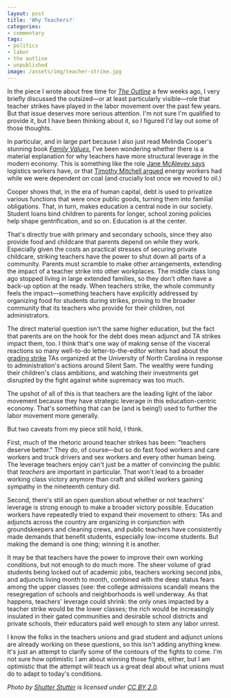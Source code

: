 ```yaml
---
layout: post
title: 'Why Teachers?'
categories:
- commentary
tags:
- politics
- labor
- the outline
- unpublished
image: /assets/img/teacher-strike.jpg
---
```


In the piece I wrote about free time for [_The Outline_](https://theoutline.com/post/7050/burnout-generation-more-free-time) a few weeks ago, I very briefly discussed the outsized—or at least particularly visible—role that teacher strikes have played in the labor movement over the past few years. But that issue deserves more serious attention. I'm not sure I'm qualified to provide it, but I have been thinking about it, so I figured I'd lay out some of those thoughts.

In particular, and in large part because I also just read Melinda Cooper's stunning book [_Family Values_](https://mitpress.mit.edu/books/family-values), I've been wondering whether there is a material explanation for why teachers have more structural leverage in the modern economy. This is something like the role [Jane McAlevey says](https://www.dissentmagazine.org/blog/belabored-podcast-115-organizing-power-jane-mcalevey) logistics workers have, or that [Timothy Mitchell argued](https://www.versobooks.com/books/1020-carbon-democracy) energy workers had while we were dependent on coal (and crucially lost once we moved to oil.)

Cooper shows that, in the era of human capital, debt is used to privatize various functions that were once public goods, turning them into familial obligations. That, in turn, makes education a central node in our society. Student loans bind children to parents for longer, school zoning policies help shape gentrification, and so on. Education is at the center.

That's directly true with primary and secondary schools, since they also provide food and childcare that parents depend on while they work. Especially given the costs an practical stresses of securing private childcare, striking teachers have the power to shut down all parts of a community. Parents must scramble to make other arrangements, extending the impact of a teacher strike into other workplaces. The middle class long ago stopped living in large extended families, so they don't often have a back-up option at the ready. When teachers strike, the whole community feels the impact—something teachers have explicitly addressed by organizing food for students during strikes, proving to the broader community that its teachers who provide for their children, not administrators.

The direct material question isn't the same higher education, but the fact that parents are on the hook for the debt does mean adjunct and TA strikes impact them, too. I think that's one way of making sense of the visceral reactions so many well-to-do letter-to-the-editor writers had about the [grading strike](https://www.newsobserver.com/news/local/article222784035.html) TAs organized at the University of North Carolina in response to administration's actions around Silent Sam. The wealthy were funding their children's class ambitions, and watching their investments get disrupted by the fight against white supremacy was too much.

The upshot of all of this is that teachers are the leading light of the labor movement because they have strategic leverage in this education-centric economy. That's something that can be (and is being!) used to further the labor movement more generally.

But two caveats from my piece still hold, I think.

First, much of the rhetoric around teacher strikes has been: "teachers deserve better." They do, of course—but so do fast food workers and care workers and truck drivers and sex workers and every other human being. The leverage teachers enjoy can't just be a matter of convincing the public that _teachers_ are important in particular. That won't lead to a broader working class victory anymore than craft and skilled workers gaining sympathy in the nineteenth century did.

Second, there's still an open question about whether or not teachers' leverage is strong enough to make a broader victory possible. Education workers have repeatedly tried to expand their movement to others: TAs and adjuncts across the country are organizing in conjunction with groundskeepers and cleaning crews, and public teachers have consistently made demands that benefit students, especially low-income students. But making the demand is one thing; winning it is another.

It may be that teachers have the power to improve their own working conditions, but not enough to do much more. The sheer volume of grad students being locked out of academic jobs, teachers working second jobs, and adjuncts living month to month, combined with the deep status fears among the upper classes (see: the college admissions scandal) means the resegregation of schools and neighborhoods is well underway. As that happens, teachers' leverage could shrink: the only ones impacted by a teacher strike would be the lower classes; the rich would be increasingly insulated in their gated communities and desirable school districts and private schools, their educators paid well enough to stem any labor unrest.

I know the folks in the teachers unions and grad student and adjunct unions are already working on these questions, so this isn't adding anything knew. It's just an attempt to clarify some of the contours of the fights to come. I'm not sure how optimistic I am about winning those fights, either, but I am optimistic that the attempt will teach us a great deal about what unions must do to adapt to today's conditions.

_Photo by [Shutter Stutter](https://www.flickr.com/photos/87173275@N08/) is licensed under [CC BY 2.0](https://creativecommons.org/licenses/by/2.0/)._
